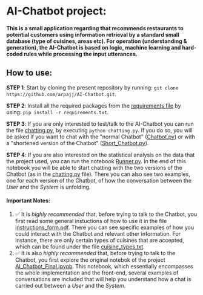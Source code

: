 #  AI-Chatbot project:

#### This is a small application regarding that recommends restaurants to potential customers using information retrieval by a standard small database (type of cuisines, areas etc). For operation (understanding & generation), the AI-Chatbot is based on logic, machine learning and hard-coded rules while processing the input utterances.   

## How to use:

__STEP 1__: Start by cloning the present repository by running: `git clone https://github.com/arpajj/AI-Chatbot.git`.

__STEP 2__: Install all the required packages from the [requirements file](./requirements.txt) by using: `pip install -r requirements.txt`.

__STEP 3__: If you are only interested to test/talk to the AI-Chatbot you can run the file [chatting.py](./chatting.py), by executing `python chatting.py`. If you do so, you will be asked if you want to chat with the "normal Chatbot" ([Chatbot.py](./Chatbot.py)) or with a "shortened version of the Chatbot" ([Short_Chatbot.py](./Short_Chatbot.py)).  

__STEP 4__: If you are also interested on the statistical analysis on the data that the project used, you can run the notebook [Runner.py](./Runner.ipunb). In the end of this notebook you will be able to start chatting with the two versions of the Chatbot (as in the [chatting.py](./chatting.py) file). There you can also see two examples, one for each version of the Chatbot, of how the conversation between the _User_ and the _System_ is unfolding.

#### __Important Notes__:  
1) ✅ It is _highly recommended_ that, before trying to talk to the Chatbot, you first read some general instuctions of how to use it in the file [instructions_form.pdf](./instructions_form.pdf). There you can see specific examples of how you could interact with the Chatbot and relevant other information. For instance, there are only certain types of cuisines that are accepted, which can be found under the file [cuisine_types.txt](./cuisine_types.txt).
2) ✅ It is also _highly recommended_ that, before trying to talk to the Chatbot, you first explore the original notebok of the project [AI_Chatbot_Final.ipynb](./AI_Chatbot_Final.ipynb). This notebook, which essentially encompasses the whole implementation and the front-end, several examples of conversations are included that will help you understand how a chat is carried out between a _User_ and the _System_.  
